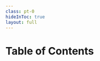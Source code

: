 ```yaml
---
class: pt-0
hideInToc: true
layout: full
---
```


# Table of Contents

<Transform scale="0.8">

<Toc columns=3 />

</Transform>

<!--
Slidev [Toc component](https://sli.dev/builtin/components#toc).
-->

